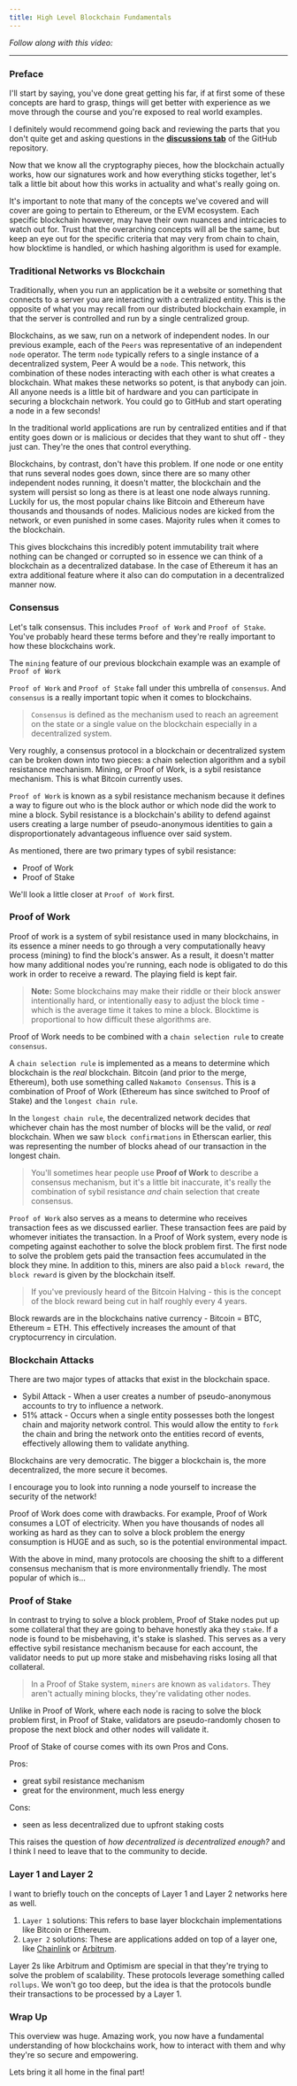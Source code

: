 ```yaml
---
title: High Level Blockchain Fundamentals
---
```


_Follow along with this video:_

---

### Preface

I'll start by saying, you've done great getting his far, if at first some of these concepts are hard to grasp, things will get better with experience as we move through the course and you're exposed to real world examples.

I definitely would recommend going back and reviewing the parts that you don't quite get and asking questions in the [**discussions tab**](https://github.com/Cyfrin/foundry-full-course-f23/discussions) of the GitHub repository.

Now that we know all the cryptography pieces, how the blockchain actually works, how our signatures work and how everything sticks together, let's talk a little bit about how this works in actuality and what's really going on.

It's important to note that many of the concepts we've covered and will cover are going to pertain to Ethereum, or the EVM ecosystem. Each specific blockchain however, may have their own nuances and intricacies to watch out for. Trust that the overarching concepts will all be the same, but keep an eye out for the specific criteria that may very from chain to chain, how blocktime is handled, or which hashing algorithm is used for example.

### Traditional Networks vs Blockchain

Traditionally, when you run an application be it a website or something that connects to a server you are interacting with a centralized entity. This is the opposite of what you may recall from our distributed blockchain example, in that the server is controlled and run by a single centralized group.

Blockchains, as we saw, run on a network of independent nodes. In our previous example, each of the `Peers` was representative of an independent `node` operator. The term `node` typically refers to a single instance of a decentralized system, Peer A would be a `node`. This network, this combination of these nodes interacting with each other is what creates a blockchain. What makes these networks so potent, is that anybody can join. All anyone needs is a little bit of hardware and you can participate in securing a blockchain network. You could go to GitHub and start operating a node in a few seconds!

In the traditional world applications are run by centralized entities and if that entity goes down or is malicious or decides that they want to shut off - they just can. They're the ones that control everything.

Blockchains, by contrast, don't have this problem. If one node or one entity that runs several nodes goes down, since there are so many other independent nodes running, it doesn't matter, the blockchain and the system will persist so long as there is at least one node always running. Luckily for us, the most popular chains like Bitcoin and Ethereum have thousands and thousands of nodes. Malicious nodes are kicked from the network, or even punished in some cases. Majority rules when it comes to the blockchain.

This gives blockchains this incredibly potent immutability trait where nothing can be changed or corrupted so in essence we can think of a blockchain as a decentralized database. In the case of Ethereum it has an extra additional feature where it also can do computation in a decentralized manner now.

### Consensus

Let's talk consensus. This includes `Proof of Work` and `Proof of Stake`. You've probably heard these terms before and they're really important to how these blockchains work.

The `mining` feature of our previous blockchain example was an example of `Proof of Work`

`Proof of Work` and `Proof of Stake` fall under this umbrella of `consensus`. And `consensus` is a really important topic when it comes to blockchains.

> `Consensus` is defined as the mechanism used to reach an agreement on the state or a single value on the blockchain especially in a decentralized system.

Very roughly, a consensus protocol in a blockchain or decentralized system can be broken down into two pieces: a chain selection algorithm and a sybil resistance mechanism. Mining, or Proof of Work, is a sybil resistance mechanism. This is what Bitcoin currently uses.

`Proof of Work` is known as a sybil resistance mechanism because it defines a way to figure out who is the block author or which node did the work to mine a block. Sybil resistance is a blockchain's ability to defend against users creating a large number of pseudo-anonymous identities to gain a disproportionately advantageous influence over said system.

As mentioned, there are two primary types of sybil resistance:

- Proof of Work
- Proof of Stake

We'll look a little closer at `Proof of Work` first.

### Proof of Work

Proof of work is a system of sybil resistance used in many blockchains, in its essence a miner needs to go through a very computationally heavy process (mining) to find the block's answer. As a result, it doesn't matter how many additional nodes you're running, each node is obligated to do this work in order to receive a reward. The playing field is kept fair.

> **Note:** Some blockchains may make their riddle or their block answer intentionally hard, or intentionally easy to adjust the block time - which is the average time it takes to mine a block. Blocktime is proportional to how difficult these algorithms are.

Proof of Work needs to be combined with a `chain selection rule` to create `consensus`.

A `chain selection rule` is implemented as a means to determine which blockchain is the _real_ blockchain. Bitcoin (and prior to the merge, Ethereum), both use something called `Nakamoto Consensus`. This is a combination of Proof of Work (Ethereum has since switched to Proof of Stake) and the `longest chain rule`.

In the `longest chain rule`, the decentralized network decides that whichever chain has the most number of blocks will be the valid, or _real_ blockchain. When we saw `block confirmations` in Etherscan earlier, this was representing the number of blocks ahead of our transaction in the longest chain.

> You'll sometimes hear people use **Proof of Work** to describe a consensus mechanism, but it's a little bit inaccurate, it's really the combination of sybil resistance _and_ chain selection that create consensus.

`Proof of Work` also serves as a means to determine who receives transaction fees as we discussed earlier. These transaction fees are paid by whomever initiates the transaction. In a Proof of Work system, every node is competing against eachother to solve the block problem first. The first node to solve the problem gets paid the transaction fees accumulated in the block they mine. In addition to this, miners are also paid a `block reward`, the `block reward` is given by the blockchain itself.

> If you've previously heard of the Bitcoin Halving - this is the concept of the block reward being cut in half roughly every 4 years.

Block rewards are in the blockchains native currency - Bitcoin = BTC, Ethereum = ETH. This effectively increases the amount of that cryptocurrency in circulation.

### Blockchain Attacks

There are two major types of attacks that exist in the blockchain space.

- Sybil Attack - When a user creates a number of pseudo-anonymous accounts to try to influence a network.
- 51% attack - Occurs when a single entity possesses both the longest chain and majority network control. This would allow the entity to `fork` the chain and bring the network onto the entities record of events, effectively allowing them to validate anything.

Blockchains are very democratic. The bigger a blockchain is, the more decentralized, the more secure it becomes.

I encourage you to look into running a node yourself to increase the security of the network!

Proof of Work does come with drawbacks. For example, Proof of Work consumes a LOT of electricity. When you have thousands of nodes all working as hard as they can to solve a block problem the energy consumption is HUGE and as such, so is the potential environmental impact.

With the above in mind, many protocols are choosing the shift to a different consensus mechanism that is more environmentally friendly. The most popular of which is...

### Proof of Stake

In contrast to trying to solve a block problem, Proof of Stake nodes put up some collateral that they are going to behave honestly aka they `stake`. If a node is found to be misbehaving, it's stake is slashed. This serves as a very effective sybil resistance mechanism because for each account, the validator needs to put up more stake and misbehaving risks losing all that collateral.

> In a Proof of Stake system, `miners` are known as `validators`. They aren't actually mining blocks, they're validating other nodes.

Unlike in Proof of Work, where each node is racing to solve the block problem first, in Proof of Stake, validators are pseudo-randomly chosen to propose the next block and other nodes will validate it.

Proof of Stake of course comes with its own Pros and Cons.

Pros:

- great sybil resistance mechanism
- great for the environment, much less energy

Cons:

- seen as less decentralized due to upfront staking costs

This raises the question of _how decentralized is decentralized enough?_ and I think I need to leave that to the community to decide.

### Layer 1 and Layer 2

I want to briefly touch on the concepts of Layer 1 and Layer 2 networks here as well.

1. `Layer 1` solutions: This refers to base layer blockchain implementations like Bitcoin or Ethereum.
2. `Layer 2` solutions: These are applications added on top of a layer one, like [Chainlink](https://chain.link/) or [Arbitrum](https://arbitrum.io/).

Layer 2s like Arbitrum and Optimism are special in that they're trying to solve the problem of scalability. These protocols leverage something called `rollups`. We won't go too deep, but the idea is that the protocols bundle their transactions to be processed by a Layer 1.

### Wrap Up

This overview was huge. Amazing work, you now have a fundamental understanding of how blockchains work, how to interact with them and why they're so secure and empowering.

Lets bring it all home in the final part!
